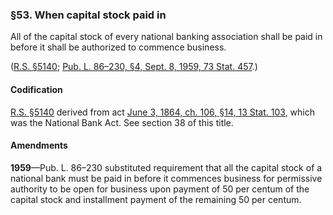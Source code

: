 ### §53. When capital stock paid in ###

All of the capital stock of every national banking association shall be paid in before it shall be authorized to commence business.

([R.S. §5140](/statviewer.htm?volume=rs&page=994); [Pub. L. 86–230, §4, Sept. 8, 1959, 73 Stat. 457](/statviewer.htm?volume=73&page=457).)

#### Codification ####

[R.S. §5140](/statviewer.htm?volume=rs&page=994) derived from act [June 3, 1864, ch. 106, §14, 13 Stat. 103](/statviewer.htm?volume=13&page=103), which was the National Bank Act. See section 38 of this title.

#### Amendments ####

**1959**—Pub. L. 86–230 substituted requirement that all the capital stock of a national bank must be paid in before it commences business for permissive authority to be open for business upon payment of 50 per centum of the capital stock and installment payment of the remaining 50 per centum.